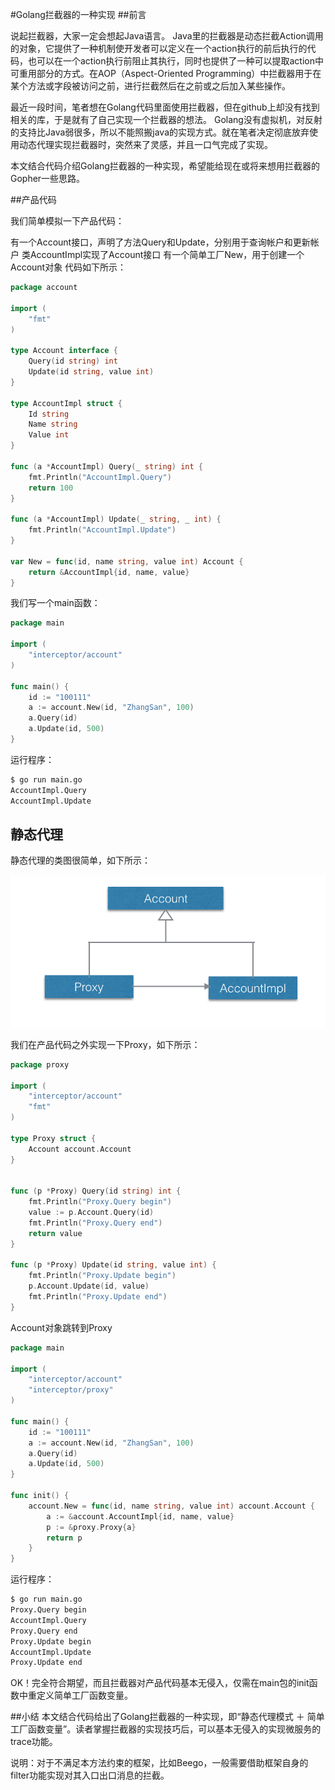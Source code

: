 #Golang拦截器的一种实现
##前言

说起拦截器，大家一定会想起Java语言。
Java里的拦截器是动态拦截Action调用的对象，它提供了一种机制使开发者可以定义在一个action执行的前后执行的代码，也可以在一个action执行前阻止其执行，同时也提供了一种可以提取action中可重用部分的方式。在AOP（Aspect-Oriented Programming）中拦截器用于在某个方法或字段被访问之前，进行拦截然后在之前或之后加入某些操作。

最近一段时间，笔者想在Golang代码里面使用拦截器，但在github上却没有找到相关的库，于是就有了自己实现一个拦截器的想法。
Golang没有虚拟机，对反射的支持比Java弱很多，所以不能照搬java的实现方式。就在笔者决定彻底放弃使用动态代理实现拦截器时，突然来了灵感，并且一口气完成了实现。

本文结合代码介绍Golang拦截器的一种实现，希望能给现在或将来想用拦截器的Gopher一些思路。

##产品代码

我们简单模拟一下产品代码：

有一个Account接口，声明了方法Query和Update，分别用于查询帐户和更新帐户
类AccountImpl实现了Account接口
有一个简单工厂New，用于创建一个Account对象
代码如下所示：

```go
package account

import (
    "fmt"
)

type Account interface {
    Query(id string) int
    Update(id string, value int)
}

type AccountImpl struct {
    Id string
    Name string
    Value int
}

func (a *AccountImpl) Query(_ string) int {
    fmt.Println("AccountImpl.Query")
    return 100
}

func (a *AccountImpl) Update(_ string, _ int) {
    fmt.Println("AccountImpl.Update")
}

var New = func(id, name string, value int) Account {
    return &AccountImpl{id, name, value}
}
```

我们写一个main函数：

```go
package main

import (
    "interceptor/account"
)

func main() {
    id := "100111"
    a := account.New(id, "ZhangSan", 100)
    a.Query(id)
    a.Update(id, 500)
}

```

运行程序：

```cmd
$ go run main.go
AccountImpl.Query
AccountImpl.Update
```

## 静态代理

静态代理的类图很简单，如下所示：

![static-proxy_img](../../doc-img/golang/static-proxy.png)

我们在产品代码之外实现一下Proxy，如下所示：

```go
package proxy

import (
    "interceptor/account"
    "fmt"
)

type Proxy struct {
    Account account.Account
}


func (p *Proxy) Query(id string) int {
    fmt.Println("Proxy.Query begin")
    value := p.Account.Query(id)
    fmt.Println("Proxy.Query end")
    return value
}

func (p *Proxy) Update(id string, value int) {
    fmt.Println("Proxy.Update begin")
    p.Account.Update(id, value)
    fmt.Println("Proxy.Update end")
}
```

Account对象跳转到Proxy

```go
package main

import (
    "interceptor/account"
    "interceptor/proxy"
)

func main() {
    id := "100111"
    a := account.New(id, "ZhangSan", 100)
    a.Query(id)
    a.Update(id, 500)
}

func init() {
    account.New = func(id, name string, value int) account.Account {
        a := &account.AccountImpl{id, name, value}
        p := &proxy.Proxy{a}
        return p
    }
}
```

运行程序：

```cmd
$ go run main.go
Proxy.Query begin
AccountImpl.Query
Proxy.Query end
Proxy.Update begin
AccountImpl.Update
Proxy.Update end
```

OK！完全符合期望，而且拦截器对产品代码基本无侵入，仅需在main包的init函数中重定义简单工厂函数变量。

##小结
本文结合代码给出了Golang拦截器的一种实现，即“静态代理模式 ＋ 简单工厂函数变量”。读者掌握拦截器的实现技巧后，可以基本无侵入的实现微服务的trace功能。

说明：对于不满足本方法约束的框架，比如Beego，一般需要借助框架自身的filter功能实现对其入口出口消息的拦截。